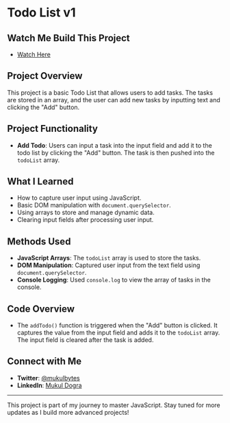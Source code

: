 # Todo List v1

## Watch Me Build This Project

- [Watch Here](https://youtu.be/F_MMObtLOgY?feature=shared)

## Project Overview

This project is a basic Todo List that allows users to add tasks. The tasks are stored in an array, and the user can add new tasks by inputting text and clicking the "Add" button.

## Project Functionality

- **Add Todo**: Users can input a task into the input field and add it to the todo list by clicking the "Add" button. The task is then pushed into the `todoList` array.

## What I Learned

- How to capture user input using JavaScript.
- Basic DOM manipulation with `document.querySelector`.
- Using arrays to store and manage dynamic data.
- Clearing input fields after processing user input.

## Methods Used

- **JavaScript Arrays**: The `todoList` array is used to store the tasks.
- **DOM Manipulation**: Captured user input from the text field using `document.querySelector`.
- **Console Logging**: Used `console.log` to view the array of tasks in the console.

## Code Overview

- The `addTodo()` function is triggered when the "Add" button is clicked. It captures the value from the input field and adds it to the `todoList` array. The input field is cleared after the task is added.

## Connect with Me

- **Twitter**: [@mukulbytes](https://x.com/mukulbytes)
- **LinkedIn**: [Mukul Dogra](https://linkedin.com/in/mukul-dogra)

---

This project is part of my journey to master JavaScript. Stay tuned for more updates as I build more advanced projects!
